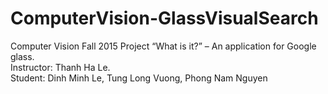 # ComputerVision-GlassVisualSearch
Computer Vision Fall 2015
Project “What is it?” – An application for Google glass.<br />
Instructor: Thanh Ha Le.<br />
Student: Dinh Minh Le, Tung Long Vuong, Phong Nam Nguyen
